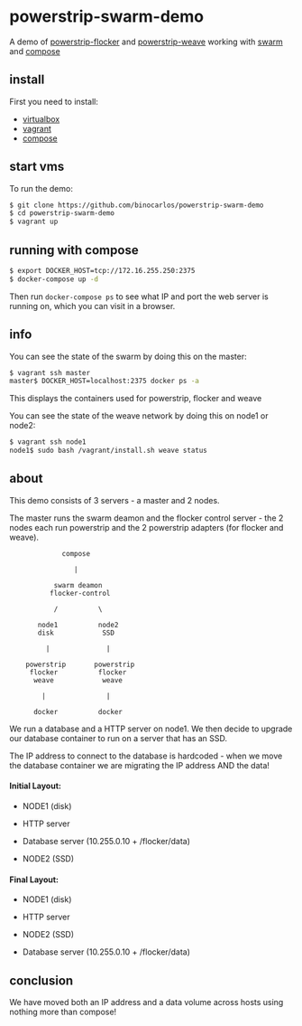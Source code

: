 # powerstrip-swarm-demo

A demo of [powerstrip-flocker](https://github.com/clusterhq/powerstrip-flocker) and [powerstrip-weave](https://github.com/binocarlos/powerstrip-weave) working with [swarm](https://github.com/docker/swarm) and [compose](https://github.com/docker/compose)

## install

First you need to install:

 * [virtualbox](https://www.virtualbox.org/wiki/Downloads)
 * [vagrant](http://www.vagrantup.com/downloads.html)
 * [compose](https://docs.docker.com/compose/)

## start vms

To run the demo:

```bash
$ git clone https://github.com/binocarlos/powerstrip-swarm-demo
$ cd powerstrip-swarm-demo
$ vagrant up
```

## running with compose

```bash
$ export DOCKER_HOST=tcp://172.16.255.250:2375
$ docker-compose up -d
```

Then run `docker-compose ps` to see what IP and port the web server is running on, which you can visit in a browser.

## info

You can see the state of the swarm by doing this on the master:

```bash
$ vagrant ssh master
master$ DOCKER_HOST=localhost:2375 docker ps -a
```

This displays the containers used for powerstrip, flocker and weave

You can see the state of the weave network by doing this on node1 or node2:

```bash
$ vagrant ssh node1
node1$ sudo bash /vagrant/install.sh weave status
```

## about

This demo consists of 3 servers - a master and 2 nodes.

The master runs the swarm deamon and the flocker control server - the 2 nodes each run powerstrip and the 2 powerstrip adapters (for flocker and weave).

```
             compose

                |

           swarm deamon
          flocker-control

           /          \

       node1          node2
       disk            SSD

         |              |

    powerstrip       powerstrip
     flocker          flocker
      weave            weave

        |               |

      docker          docker

```

We run a database and a HTTP server on node1.  We then decide to upgrade our database container to run on a server that has an SSD.

The IP address to connect to the database is hardcoded - when we move the database container we are migrating the IP address AND the data!

#### Initial Layout:

 * NODE1 (disk)
  * HTTP server
  * Database server (10.255.0.10 + /flocker/data)

 * NODE2 (SSD)

#### Final Layout:

 * NODE1 (disk)
  * HTTP server

 * NODE2 (SSD)
  * Database server (10.255.0.10 + /flocker/data)

## conclusion

We have moved both an IP address and a data volume across hosts using nothing more than compose!
